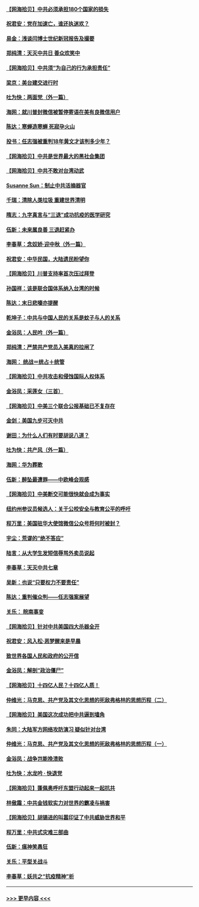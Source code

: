 #### [【网海拾贝】中共必须承担180个国家的损失](../pages/nsc993/n12428893.md?t=09251202) 
#### [祝君安：党在加速亡，谁还执迷欢？](../pages/nsc993/n12428652.md?t=09251202) 
#### [易金：浅谈闫博士世纪新冠报告及撮要](../pages/nsc993/n12426822.md?t=09251202) 
#### [郑纯清：天灭中共日 善众欢笑中](../pages/nsc993/n12426784.md?t=09251202) 
#### [【网海拾贝】中共须“为自己的行为承担责任”](../pages/nsc993/n12426067.md?t=09251202) 
#### [梁京：美台建交进行时](../pages/nsc993/n12424066.md?t=09251202) 
#### [吐为快：两面党（外一篇）](../pages/nsc993/n12424043.md?t=09251202) 
#### [海网：就川普封微信被暂停寄语在美有良微信用户](../pages/nsc993/n12424021.md?t=09251202) 
#### [陈达：寒蝉造寒蝉 死寂孕火山](../pages/nsc993/n12423958.md?t=09251202) 
#### [投书：任志强被重判18年黄文才该判多少年？](../pages/nsc993/n12423672.md?t=09251202) 
#### [【网海拾贝】中共是世界最大的黑社会集团](../pages/nsc993/n12423543.md?t=09251202) 
#### [【网海拾贝】中共不敢对台湾动武](../pages/nsc993/n12421418.md?t=09251202) 
#### [Susanne Sun：制止中共活摘器官](../pages/nsc993/n12419654.md?t=09251202) 
#### [千瑞：清除人类垃圾 重建世界清明](../pages/nsc993/n12419414.md?t=09251202) 
#### [隋志：九字真言与“三退”成功抗疫的医学研究](../pages/nsc993/n12419248.md?t=09251202) 
#### [伍新：未来属良善 三退赶紧办](../pages/nsc993/n12418496.md?t=09251202) 
#### [李春草：念奴娇·迎中秋（外一篇）](../pages/nsc993/n12418465.md?t=09251202) 
#### [祝君安：中华民国，大陆遗民盼望你](../pages/nsc993/n12418089.md?t=09251202) 
#### [【网海拾贝】川普支持率首次压过拜登](../pages/nsc993/n12418050.md?t=09251202) 
#### [孙国祥：该是联合国体系纳入台湾的时候](../pages/nsc993/n12417369.md?t=09251202) 
#### [陈达：末日悲嚎亦提醒](../pages/nsc993/n12416736.md?t=09251202) 
#### [乾坤子：中共与中国人民的关系是蚊子与人的关系](../pages/nsc993/n12416632.md?t=09251202) 
#### [金浴凤：人民吟（外一篇）](../pages/nsc993/n12416567.md?t=09251202) 
#### [郑纯清：严禁共产党员入美真的拉闸了](../pages/nsc993/n12416550.md?t=09251202) 
#### [海网： 统战＝统占＋统管](../pages/nsc993/n12416404.md?t=09251202) 
#### [【网海拾贝】中共攻击和侵蚀国际人权体系](../pages/nsc993/n12416250.md?t=09251202) 
#### [金浴凤：采莲女（三首）](../pages/nsc993/n12415517.md?t=09251202) 
#### [【网海拾贝】中美三个联合公报基础已不复存在](../pages/nsc993/n12415054.md?t=09251202) 
#### [金剑：美国九步可灭中共](../pages/nsc993/n12413183.md?t=09251202) 
#### [谢田：为什么人们有时要胡说八道？](../pages/nsc993/n12411861.md?t=09251202) 
#### [吐为快：共产风（外一篇）](../pages/nsc993/n12411761.md?t=09251202) 
#### [海网：华为葬歌](../pages/nsc993/n12410381.md?t=09251202) 
#### [伍新：醉坠最遭罪——中欧峰会观感](../pages/nsc993/n12410364.md?t=09251202) 
#### [【网海拾贝】中美断交可能很快就会成为事实](../pages/nsc993/n12409495.md?t=09251202) 
#### [纽约州参议员候选人：关于公校安全与教育公平的呼吁](../pages/nsc993/n12409228.md?t=09251202) 
#### [程万里：美国驻华大使馆微信公众号将何时被封？](../pages/nsc993/n12407397.md?t=09251202) 
#### [宇尘：荒谬的“绝不答应”](../pages/nsc993/n12407360.md?t=09251202) 
#### [陆言：从大学生发短信辱骂外卖员说起](../pages/nsc993/n12407285.md?t=09251202) 
#### [李春草：天灭中共七章](../pages/nsc993/n12406988.md?t=09251202) 
#### [吴新：也说“只要权力不要责任”](../pages/nsc993/n12406966.md?t=09251202) 
#### [陈达：重判催众判——任志强案展望](../pages/nsc993/n12404540.md?t=09251202) 
#### [关乐： 皖南事变](../pages/nsc993/n12404288.md?t=09251202) 
#### [【网海拾贝】针对中共美国四大杀器全开](../pages/nsc993/n12404172.md?t=09251202) 
#### [祝君安：风入松‧恶梦醒来是早晨](../pages/nsc993/n12401953.md?t=09251202) 
#### [致世界各国人民和政府的公开信](../pages/nsc993/n12401824.md?t=09251202) 
#### [金浴凤：解剖“政治僵尸”](../pages/nsc993/n12401808.md?t=09251202) 
#### [【网海拾贝】十四亿人民？十四亿人质！](../pages/nsc993/n12401708.md?t=09251202) 
#### [仲维光：马克思、共产党及其文化思想的死敌弗格林的思想历程（二）](../pages/nsc993/n12399107.md?t=09251202) 
#### [【网海拾贝】美国这次成功把中共逼到墙角](../pages/nsc993/n12400173.md?t=09251202) 
#### [朱同：大陆军方网络攻防演习 疑似针对台湾](../pages/nsc993/n12399868.md?t=09251202) 
#### [仲维光：马克思、共产党及其文化思想的死敌弗格林的思想历程（一）](../pages/nsc993/n12398341.md?t=09251202) 
#### [金浴凤：战争岂能挽溃败](../pages/nsc993/n12398855.md?t=09251202) 
#### [吐为快：水龙吟 · 快退党](../pages/nsc993/n12398849.md?t=09251202) 
#### [【网海拾贝】蓬佩奥呼吁东盟行动起来一起抗共](../pages/nsc993/n12398291.md?t=09251202) 
#### [林傲霜：中共金钱软实力对世界的霸凌与祸害](../pages/nsc993/n12397515.md?t=09251202) 
#### [【网海拾贝】胡锡进的叫嚣印证了中共威胁世界和平](../pages/nsc993/n12397455.md?t=09251202) 
#### [程万里：中共式灾难三部曲](../pages/nsc993/n12397106.md?t=09251202) 
#### [伍新：瘟神笑愚狂](../pages/nsc993/n12397052.md?t=09251202) 
#### [关乐：平型关战斗](../pages/nsc993/n12395387.md?t=09251202) 
#### [李春草：妖共之“抗疫精神”析](../pages/nsc993/n12395240.md?t=09251202) 

----
#### [ >>> 更早内容 <<< ](../indexes/nsc993-earlier.md)
